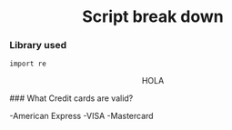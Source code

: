 <h1 align = "center">Script break down</h1>

### Library used 
```
import re
```
<p align="center">
    HOLA
</p>
### What Credit cards are valid?

  -American Express
  -VISA
  -Mastercard
